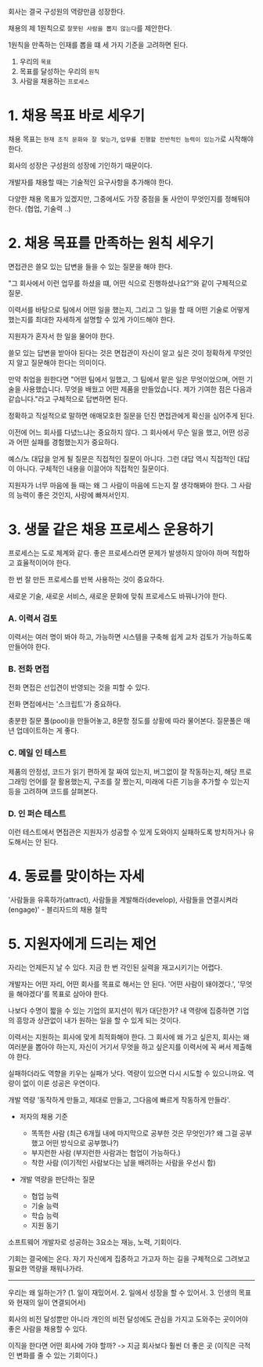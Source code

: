 회사는 결국 구성원의 역량만큼 성장한다.

채용의 제 1원칙으로 `잘못된 사람을 뽑지 않는다`를 제안한다.

1원칙을 만족하는 인재를 뽑을 떄 세 가지 기준을 고려하면 된다.

1. 우리의 `목표`
2. 목표를 달성하는 우리의 `원칙`
3. 사람을 채용하는 `프로세스`

# 1. 채용 목표 바로 세우기

채용 목표는 `현재 조직 문화와 잘 맞는가`, `업무를 진행할 전반적인 능력이 있는가`로 시작해야 한다.

회사의 성장은 구성원의 성장에 기인하기 때문이다.

개발자를 채용할 때는 기술적인 요구사항을 추가해야 한다.

다양한 채용 목표가 있겠지만, 그중에서도 가장 중점을 둘 사안이 무엇인지를 정해둬야 한다. (협업, 기술력 ..)

# 2. 채용 목표를 만족하는 원칙 세우기

면접관은 쓸모 있는 답변을 들을 수 있는 질문을 해야 한다.

"그 회사에서 이런 업무를 하셨을 떄, 어떤 식으로 진행하셨나요?"와 같이 구체적으로 질문.

이력서를 바탕으로 팀에서 어떤 일을 했는지, 그리고 그 일을 할 때 어떤 기술로 어떻게 했는지를 최대한 자세하게 설명할 수 있게 가이드해야 한다.

지원자가 혼자서 한 일을 물어야 한다.

쓸모 있는 답변을 받아야 된다는 것은 면접관이 자신이 알고 싶은 것이 정확하게 무엇인지 알고 질문해야 한다는 의미이다.

만약 취업을 원한다면 "어떤 팀에서 일했고, 그 팀에서 맡은 일은 무엇이었으며, 어떤 기술을 사용했습니다. 무엇을 배웠고 어떤 제품을 만들었습니다. 제가 기여한 점은 다음과 같습니다."라고 구체적으로 답변하면 된다.

정확하고 직설적으로 말하면 애매모호한 질문을 던진 면접관에게 확신을 심어주게 된다.

이전에 어느 회사를 다녔느냐는 중요하지 않다. 그 회사에서 무슨 일을 했고, 어떤 성공과 어떤 실패를 경험했는지가 중요하다.

예스/노 대답을 얻게 될 질문은 직접적인 질문이 아니다. 그런 대답 역시 직접적인 대답이 아니다. 구체적인 내용을 이끌어야 직접적인 질문이다.

지원자가 너무 마음에 들 때는 왜 그 사람이 마음에 드는지 잘 생각해봐야 한다. 그 사람의 능력이 좋은 것인지, 사랑에 빠져서인지.

# 3. 생물 같은 채용 프로세스 운용하기

프로세스는 도로 체계와 같다. 좋은 프로세스라면 문제가 발생하지 않아야 하며 적합하고 효율적이어야 한다.

한 번 잘 만든 프로세스를 반복 사용하는 것이 중요하다.

새로운 기술, 새로운 서비스, 새로운 문화에 맞춰 프로세스도 바꿔나가야 한다.

### A. 이력서 검토

이력서는 여러 명이 봐야 하고, 가능하면 시스템을 구축해 쉽게 교차 검토가 가능하도록 만들어야 한다.

### B. 전화 면접

전화 면접은 선입견이 반영되는 것을 피할 수 있다.

전화 면접에서는 '스크립트'가 중요하다.

충분한 질문 풀(pool)을 만들어놓고, 8문항 정도를 상황에 따라 물어본다. 질문풀은 매년 업데이트하는 게 좋다.

### C. 메일 인 테스트

제품의 안정성, 코드가 읽기 편하게 잘 짜여 있는지, 버그없이 잘 작동하는지, 해당 프로그래밍 언어를 잘 활용했는지, 구조를 잘 짰는지, 미래에 다른 기능을 추가할 수 있는지 등을 고려하며 코드를 살펴본다.

### D. 인 퍼슨 테스트

이런 테스트에서 면접관은 지원자가 성공할 수 있게 도와야지 실패하도록 방치하거나 유도해서는 안 된다.

# 4. 동료를 맞이하는 자세

'사람들을 유혹하가(attract), 사람들을 계발해라(develop), 사람들을 연결시켜라(engage)' - 블리자드의 채용 철학

# 5. 지원자에게 드리는 제언

자리는 언제든지 날 수 있다. 지금 한 번 각인된 실력을 재고시키기는 어렵다.

개발자는 어떤 자리, 어떤 회사를 목표로 해서는 안 된다. '어떤 사람이 돼야겠다.', '무엇을 해야겠다'를 목표로 삼아야 한다.

나보다 수명이 짧을 수 있는 기업의 포지션이 뭐가 대단한가? 내 역량에 집중하면 기업의 흥망과 상관없이 내가 원하는 일을 할 수 있게 되는 것이다.

이력서는 지원하는 회사에 맞게 최적화해야 한다. 그 회사에 왜 가고 싶은지, 회사는 왜 여러분을 뽑아야 하는지, 자신이 거기서 무엇을 하고 싶은지를 이력서에 꼭 써서 제출해야 한다.

실패하더라도 역향을 키우는 실패가 낫다. 역량이 있으면 다시 시도할 수 있으니까요. 역량이 없이 이룬 성공은 우연이다.

개발 역량 '동작하게 만들고, 제대로 만들고, 그다음에 빠르게 작동하게 만들라'.

- 저자의 채용 기준
  - 똑똑한 사람 (최근 6개월 내에 마지막으로 공부한 것은 무엇인가? 왜 그걸 공부했고 어떤 방식으로 공부했나?)
  - 부지런한 사람 (부지런한 사람과는 협업이 가능하다.)
  - 착한 사람 (이기적인 사람보다는 남을 배려하는 사람을 우선시 함)

- 개발 역량을 판단하는 질문
  - 협업 능력
  - 기술 능력
  - 학습 능력
  - 지원 동기

소프트웨어 개발자로 성공하는 3요소는 재능, 노력, 기회이다.

기회는 결국에는 온다. 자기 자신에게 집중하고 가고자 하는 길을 구체적으로 그려보고 필요한 역량을 채워나가라.

---

우리는 왜 일하는가? (1. 일이 재밌어서. 2. 일에서 성장을 할 수 있어서. 3. 인생의 목표와 현재의 일이 연결되어서)

회사의 비전 달성뿐만 아니라 개인의 비전 달성에도 관심을 가지고 도와주는 곳이어야 좋은 사람을 채용할 수 있다.

이직을 한다면 어떤 회사에 가야 할까? -> 지금 회사보다 훨씬 더 좋은 곳 (이직은 극적인 변화를 줄 수 있는 기회이다.)



